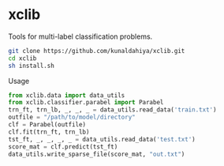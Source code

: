 # xclib
Tools for multi-label classification problems.

```bash
git clone https://github.com/kunaldahiya/xclib.git
cd xclib
sh install.sh
```
Usage 
```python
from xclib.data import data_utils
from xclib.classifier.parabel import Parabel
trn_ft, trn_lb, _, _, _ = data_utils.read_data('train.txt')
outfile = "/path/to/model/directory"
clf = Parabel(outfile)
clf.fit(trn_ft, trn_lb)
tst_ft, _, _, _, _ = data_utils.read_data('test.txt')
score_mat = clf.predict(tst_ft)
data_utils.write_sparse_file(score_mat, "out.txt")
```
